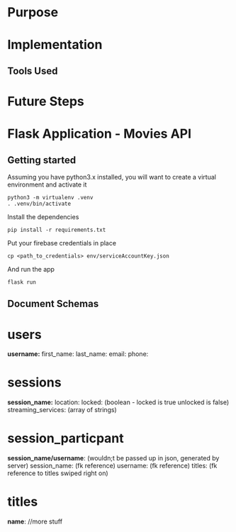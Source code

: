 # Purpose 


# Implementation 
## Tools Used 


# Future Steps 



# Flask Application - Movies API

## Getting started

Assuming you have python3.x installed, you will want to create a virtual environment and activate it

```
python3 -m virtualenv .venv
. .venv/bin/activate
```

Install the dependencies

```
pip install -r requirements.txt
```

Put your firebase credentials in place

```
cp <path_to_credentials> env/serviceAccountKey.json
```

And run the app
```
flask run
```


## Document Schemas

# users
**username:**
first_name:
last_name:
email:
phone:

# sessions
**session_name:**
location:
locked: (boolean - locked is true unlocked is false)
streaming_services: (array of strings)

# session_particpant
**session_name/username**: (wouldn;t be passed up in json, generated by server)
session_name: (fk reference)
username: (fk reference)
titles: (fk reference to titles swiped right on)


# titles
**name**:
//more stuff
